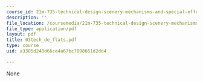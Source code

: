 ```yaml
---
course_id: 21m-735-technical-design-scenery-mechanisms-and-special-effects-spring-2004
description: ''
file_location: /coursemedia/21m-735-technical-design-scenery-mechanisms-and-special-effects-spring-2004/a3305d248d66ce4a67bc7098661d2dd4_03tech_de_flats.pdf
file_type: application/pdf
layout: pdf
title: 03tech_de_flats.pdf
type: course
uid: a3305d248d66ce4a67bc7098661d2dd4

---
```

None